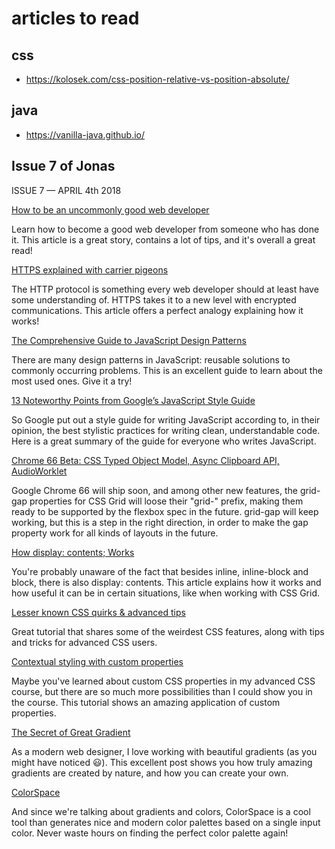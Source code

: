 # articles to read

## css
* https://kolosek.com/css-position-relative-vs-position-absolute/

## java
* https://vanilla-java.github.io/

## Issue 7 of Jonas

ISSUE 7 — APRIL 4th 2018

[How to be an uncommonly good web developer](https://medium.freecodecamp.org/how-to-be-an-uncommonly-good-web-developer-7f745978351f)

Learn how to become a good web developer from someone who has done it. This article is a great story, contains a lot of tips, and it's overall a great read!



[HTTPS explained with carrier pigeons](https://medium.freecodecamp.org/https-explained-with-carrier-pigeons-7029d2193351)

The HTTP protocol is something every web developer should at least have some understanding of. HTTPS takes it to a new level with encrypted communications. This article offers a perfect analogy explaining how it works!



[The Comprehensive Guide to JavaScript Design Patterns](https://www.toptal.com/javascript/comprehensive-guide-javascript-design-patterns)

There are many design patterns in JavaScript: reusable solutions to commonly occurring problems. This is an excellent guide to learn about the most used ones. Give it a try!



[13 Noteworthy Points from Google’s JavaScript Style Guide](https://medium.freecodecamp.org/google-publishes-a-javascript-style-guide-here-are-some-key-lessons-1810b8ad050b)

So Google put out a style guide for writing JavaScript according to, in their opinion, the best stylistic practices for writing clean, understandable code. Here is a great summary of the guide for everyone who writes JavaScript.



[Chrome 66 Beta: CSS Typed Object Model, Async Clipboard API, AudioWorklet](https://blog.chromium.org/2018/03/chrome-66-beta-css-typed-object-model.html)

Google Chrome 66 will ship soon, and among other new features, the grid-gap properties for CSS Grid will loose their "grid-" prefix, making them ready to be supported by the flexbox spec in the future. grid-gap will keep working, but this is a step in the right direction, in order to make the gap property work for all kinds of layouts in the future.



[How display: contents; Works](https://bitsofco.de/how-display-contents-works/)

You're probably unaware of the fact that besides inline, inline-block and block, there is also display: contents. This article explains how it works and how useful it can be in certain situations, like when working with CSS Grid.



[Lesser known CSS quirks & advanced tips](https://medium.com/@peedutuisk/lesser-known-css-quirks-oddities-and-advanced-tips-css-is-awesome-8ee3d16295bb)

Great tutorial that shares some of the weirdest CSS features, along with tips and tricks for advanced CSS users.



[Contextual styling with custom properties](http://simurai.com/blog/2018/04/01/contextual-styling)

Maybe you've learned about custom CSS properties in my advanced CSS course, but there are so much more possibilities than I could show you in the course. This tutorial shows an amazing application of custom properties.



[The Secret of Great Gradient](https://uxplanet.org/the-secret-of-great-gradient-2f2c49ef3968)

As a modern web designer, I love working with beautiful gradients (as you might have noticed 😃). This excellent post shows you how truly amazing gradients are created by nature, and how you can create your own.



[ColorSpace](https://mycolor.space/?hex=%23845EC2&sub=1)

And since we're talking about gradients and colors, ColorSpace is a cool tool than generates nice and modern color palettes based on a single input color. Never waste hours on finding the perfect color palette again!

